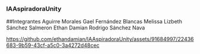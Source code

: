 ### IAAspiradoraUnity
##Integrantes
Aguirre Morales Gael
Fernández Blancas Melissa Lizbeth
Sánchez Salmeron Ethan Damian
Rodrigo Sánchez Nava

https://github.com/ethandamian/IAAspiradoraUnity/assets/91684997/22436683-9b59-43cf-a5c0-3a4272d48cec

